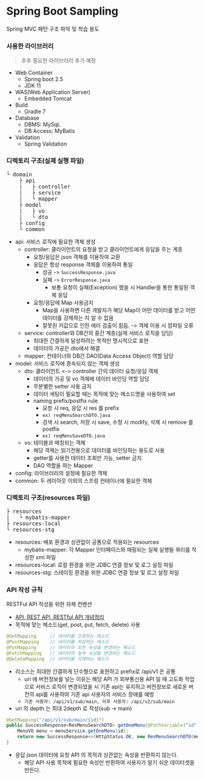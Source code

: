 # Spring Boot Sampling
Spring MVC 패턴 구조 파악 및 학습 용도
### 사용한 라이브러리
> 추후 필요한 라이브러리 추가 예정
+ Web Container
  + Spring boot 2.5
  + JDK 11
+ WAS(Web Application Server)
  + Embedded Tomcat
+ Build
  + Gradle 7
+ Database
  + DBMS: MySqL
  + DB Access: MyBatis
+ Validation
  + Spring Validation
### 디렉토리 구조(실제 실행 파일)
<pre>
└ domain
    ├ api
    |   ├ controller
    |   ├ service
    |   └ mapper
    ├ model
    |   ├ vo
    |   └ dto
    ├ config
    └ common
</pre>
+ api: 서비스 로직에 필요한 객체 생성
  + controller: 클라이언트의 요청을 받고 클라이언트에게 응답을 주는 계층
    + 요청/응답은 json 객체를 이용하여 교환
    + 응답은 항상 response 객체를 이용하여 통일
      + 성공 -> `SuccessResponse.java`
      + 실패 -> `ErrorResponse.java`
        + 보통 요청이 실패(Exception) 했을 시 Handler을 통한 통일된 객체 응답
    + 요청/응답에 Map 사용금지
      + Map을 사용하면 다른 개발자가 해당 Map이 어떤 데이터를 받고 어떤 데이터를 강제하는 지 알 수 없음
      + 잘못된 키값으로 인한 에러 검출이 힘듬. -> 객체 이용 시 컴파일 오류
  + service: controller와 DB간의 중간 계층(실제 서비스 로직을 담당)
    + 최대한 간결하게 달성하려는 목적만 명시적으로 표현
    + 데이터의 가공은 dto에서 해결
  + mapper: 컨테이너와 DB간 DAO(Data Access Object) 역할 담당
+ model: 서비스 로직에 종속되지 않는 객체 생성
  + dto: 클라이언트 <-> controller 간의 데이터 요청/응답 객체
    + 데이터의 가공 및 vo 객체에 데이터 바인딩 역할 담당
    + 무분별한 setter 사용 금지
    + 데이터 세팅이 필요할 때는 목적에 맞는 메소드명을 사용하여 set
    + naming prefix/postfix rule
      + 요청 시 req, 응답 시 res 를 prefix
      + `ex) reqMenuSearchDTO.java`
      + 검색 시 search, 저장 시 save, 수정 시 modify, 삭제 시 remove 를 postfix
      + `ex) reqMenuSaveDTO.java`
  + vo: 테이블과 매칭되는 객체
    + 해당 객체는 읽기전용으로 데이터를 바인딩하는 용도로 사용
    + getter를 사용한 데이터 조회만 가능, setter 금지
    + DAO 역할을 하는 Mapper
+ config: 라이브러리의 설정에 필요한 객체
+ common: 두 레이아웃 이외의 스프링 컨테이너에 필요한 객체
### 디렉토리 구조(resources 파일)
<pre>
├ resources
|   └ mybatis-mapper    
├ resources-local
└ resources-stg
</pre>
+ resources: 배포 환경과 상관없이 공통으로 적용되는 resources
  + mybatis-mapper: 각 Mapper 인터페이스와 매핑되는 실제 실행될 쿼리를 작성한 xml 파일
+ resources-local: 로컬 환경을 위한 JDBC 연결 정보 및 로그 설정 파일
+ resources-stg: 스테이징 환경을 위한 JDBC 연결 정보 및 로그 설정 파일
### API 작성 규칙
RESTFul API 작성을 위한 자체 컨벤션
- [API, REST API, RESTful API 개념정리](https://velog.io/@taeha7b/api-restapi-restfulapi)
- 목적에 맞는 메소드(get, post, put, fetch, delete) 사용
```java
@GetMapping     // 데이터를 조회하는 메소드
@PostMapping    // 데이터를 저장하는 메소드
@PutMapping     // 데이터의 모든 속성을 변경하는 메소드
@FetchMapping   // 데이터의 일부 속성을 변경하는 메소드
@DeleteMapping  // 데이터를 삭제하는 메소드
```
- 리소스는 최대한 간결하게 단수형으로 표현하고 prefix로 /api/v1 은 공통
  - uri 에 버전정보를 넣는 이유는 해당 API 가 외부통신용 API 일 때 고도화 작업으로 서비스 로직이 변경되었을 시 기존 api는 유지하고 버전정보로 새로운 버전의 api를 사용하여 기존 api 사용자의 서비스 장애를 예방
  - ```기존 사용자: /api/v1/sub/main, 이후 사용자: /api/v2/sub/main```
- uri 의 depth 는 최대 2depth 로 작성(sub -> main)
```java
@GetMapping("/api/v1/sub/main/{id}")
public SuccessResponse<ResMenuSearchDTO> getOneMenu(@PathVariable("id") String id) {
    MenuVO menu = menuService.getOneMenu(id);
    return new SuccessResponse<>(HttpStatus.OK, new ResMenuSearchDTO(menu));
}
```
- 응답 json 데이터에 요청 API 의 목적과 상관없는 속성을 반환하지 않는다.
  - 해당 API 사용 목적에 필요한 속성만 반환하여 사용자가 알기 쉬운 데이터셋을 만든다.
